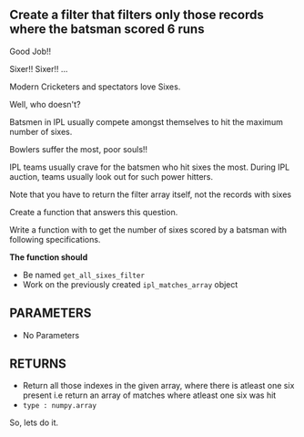 ## Create a filter that filters only those records where the batsman scored 6 runs

Good Job!!

Sixer!! Sixer!! ...

Modern Cricketers and spectators love Sixes.

Well, who doesn't?

Batsmen in IPL usually compete amongst themselves to hit the maximum number of sixes.

Bowlers suffer the most, poor souls!!

IPL teams usually crave for the batsmen who hit sixes the most.
During IPL auction, teams usually look out for such power hitters.

Note that you have to return the filter array itself, not the records with sixes

Create a function that answers this question.

Write a function with to get the number of sixes 
scored by a batsman with following specifications.

**The function should**
- Be named `get_all_sixes_filter`
- Work on the previously created `ipl_matches_array` object

## PARAMETERS
- No Parameters

## RETURNS
- Return all those indexes in the given array, where there is atleast one six present i.e return an array of matches where atleast one six was hit
- `type : numpy.array`

So, lets do it.
